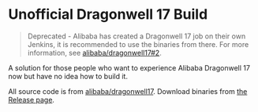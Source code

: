 # Unofficial Dragonwell 17 Build

> Deprecated - Alibaba has created a Dragonwell 17 job on their own Jenkins, it is recommended to use the binaries from there. For more information, see [alibaba/dragonwell17#2](https://github.com/alibaba/dragonwell17/issues/2).

A solution for those people who want to experience Alibaba Dragonwell 17 now but have no idea how to build it.

All source code is from [alibaba/dragonwell17](https://github.com/alibaba/dragonwell17). Download binaries from [the Release page](https://github.com/UnnamedCraft/unofficial-dragonwell17-build).
